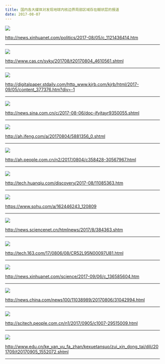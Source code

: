 ```yaml
---
title: 国内各大媒体对发现地球内核边界局部区域存在糊状层的报道
date: 2017-08-07
---
```


![](mushy-ICB-1.png)

http://news.xinhuanet.com/politics/2017-08/05/c_1121436414.htm

---

![](mushy-ICB-2.png)

http://www.cas.cn/syky/201708/t20170804_4610561.shtml

---

![](mushy-ICB-3.png)

http://digitalpaper.stdaily.com/http_www.kjrb.com/kjrb/html/2017-09/05/content_377376.htm?div=-1

---

![](mushy-ICB-4.png)

http://news.sina.com.cn/c/2017-08-06/doc-ifyitayr9350055.shtml

---

![](mushy-ICB-5.png)

http://ah.ifeng.com/a/20170804/5881356_0.shtml

---

![](mushy-ICB-6.png)

http://ah.people.com.cn/n2/2017/0804/c358428-30567967.html

---

![](mushy-ICB-7.png)

http://tech.huanqiu.com/discovery/2017-08/11085363.htm

---

![](mushy-ICB-8.png)

https://www.sohu.com/a/162446243_120809

---

![](mushy-ICB-9.png)

http://news.sciencenet.cn/htmlnews/2017/8/384363.shtm

---

![](mushy-ICB-10.png)

http://tech.163.com/17/0806/08/CR52L95N00097U81.html

---

![](mushy-ICB-11.png)

http://news.xinhuanet.com/science/2017-09/06/c_136585604.htm

---

![](mushy-ICB-12.png)

http://news.china.com/news100/11038989/20170806/31042994.html

---

![](mushy-ICB-13.png)

http://scitech.people.com.cn/n1/2017/0905/c1007-29515009.html

---

![](mushy-ICB-14.png)

http://www.edu.cn/ke_yan_yu_fa_zhan/kexuetansuo/zui_xin_dong_tai/dili/201709/t20170905_1552072.shtml

---
